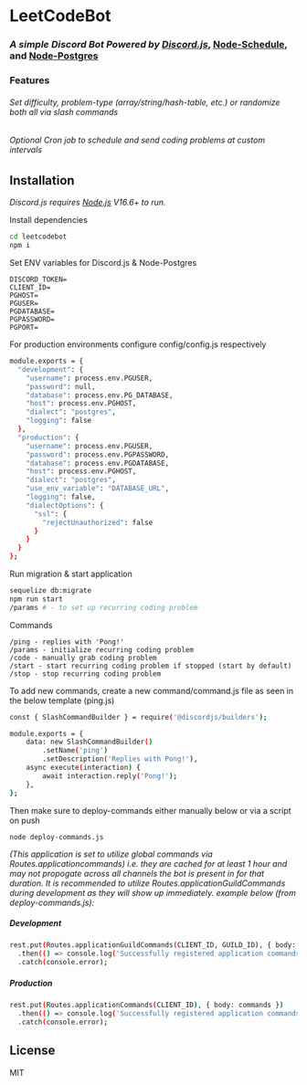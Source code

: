 # LeetCodeBot
### _A simple Discord Bot Powered by [Discord.js]_, [Node-Schedule], and [Node-Postgres]

### Features
###### Set difficulty, problem-type (array/string/hash-table, etc.) or randomize both all via slash commands
###### Optional Cron job to schedule and send coding problems at custom intervals



## Installation

_Discord.js requires [Node.js](https://nodejs.org/) V16.6+ to run._

Install dependencies

```sh
cd leetcodebot
npm i
```
Set ENV variables for Discord.js & Node-Postgres
```
DISCORD_TOKEN=
CLIENT_ID=
PGHOST=
PGUSER=
PGDATABASE=
PGPASSWORD=
PGPORT=
```
For production environments configure config/config.js respectively

```sh
module.exports = {
  "development": {
    "username": process.env.PGUSER,
    "password": null,
    "database": process.env.PG_DATABASE,
    "host": process.env.PGHOST,
    "dialect": "postgres",
    "logging": false
  },
  "production": {
    "username": process.env.PGUSER,
    "password": process.env.PGPASSWORD,
    "database": process.env.PGDATABASE,
    "host": process.env.PGHOST,
    "dialect": "postgres",
    "use_env_variable": "DATABASE_URL",
    "logging": false,
    "dialectOptions": {
      "ssl": {
        "rejectUnauthorized": false
      }
    }
  }
};
```

Run migration & start application
```sh
sequelize db:migrate
npm run start
/params # - to set up recurring coding problem
```

Commands
```
/ping - replies with 'Pong!'
/params - initialize recurring coding problem
/code - manually grab coding problem
/start - start recurring coding problem if stopped (start by default)
/stop - stop recurring coding problem
```

To add new commands, create a new command/command.js file as seen in the below template (ping.js)
```sh
const { SlashCommandBuilder } = require('@discordjs/builders');

module.exports = {
	data: new SlashCommandBuilder()
		.setName('ping')
		.setDescription('Replies with Pong!'),
	async execute(interaction) {
		await interaction.reply('Pong!');
	},
};
```
Then make sure to deploy-commands either manually below or via a script on push
```
node deploy-commands.js
```
_(This application is set to utilize global commands via Routes.applicationcommands) i.e. they are cached for at least 1 hour and may not propogate across all channels the bot is present in for that duration. It is recommended to utilize Routes.applicationGuildCommands during development as they will show up immediately. example below (from deploy-commands.js):_

##### Development
```sh
rest.put(Routes.applicationGuildCommands(CLIENT_ID, GUILD_ID), { body: commands })
  .then(() => console.log('Successfully registered application commands.'))
  .catch(console.error);
```
##### Production
```sh
rest.put(Routes.applicationCommands(CLIENT_ID), { body: commands })
  .then(() => console.log('Successfully registered application commands.'))
  .catch(console.error);
```
## License

MIT

[discord.js]: <https://www.npmjs.com/package/discord.js>
[node-schedule]: <https://www.npmjs.com/package/node-schedule>
[node-postgres]: <https://www.npmjs.com/package/pg>
   